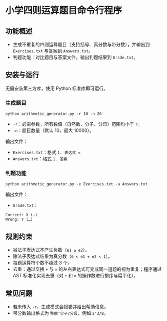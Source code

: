 # 小学四则运算题目命令行程序

## 功能概述
- 生成不重复的四则运算题目（支持括号、真分数与带分数），并输出到 `Exercises.txt` 与答案到 `Answers.txt`。
- 判题功能：对比题目与答案文件，输出判题结果到 `Grade.txt`。

## 安装与运行
无需安装第三方库，使用 Python 标准库即可运行。

### 生成题目
```
python arithmetic_generator.py -r 10 -n 20
```
- `-r`：必需参数，所有数值（自然数、分子、分母）范围均小于 `r`。
- `-n`：题目数量（默认 10，最大 10000）。

输出文件：
- `Exercises.txt`：格式 `1. 表达式 =`
- `Answers.txt`：格式 `1. 答案`

### 判题功能
```
python arithmetic_generator.py -e Exercises.txt -a Answers.txt
```
输出文件：
- `Grade.txt`：
```
Correct: X (…)
Wrong: Y (…)
```

## 规则约束
- 减法子表达式不产生负数（`e1 ≥ e2`）。
- 除法子表达式结果为真分数（`0 < e1 ÷ e2 < 1`）。
- 每题运算符个数不超过 3 个。
- 去重：通过交换 `+` 与 `×` 的左右表达式可变成同一道题的视为重复；程序通过 AST 标准化实现去重（对 `+` 和 `×` 的操作数进行排序与扁平化）。

## 常见问题
- 若未传入 `-r`，生成模式会报错并给出帮助信息。
- 带分数输出格式为 `整数'分子/分母`，例如 `2'3/8`。